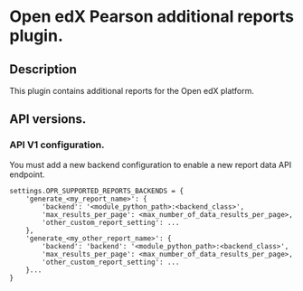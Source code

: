 # Open edX Pearson additional reports plugin.

## Description

This plugin contains additional reports for the Open edX platform.

## API versions.

### API V1 configuration.

You must add a new backend configuration to enable a new report data API endpoint.

    settings.OPR_SUPPORTED_REPORTS_BACKENDS = {
        'generate_<my_report_name>': {
            'backend': '<module_python_path>:<backend_class>',
            'max_results_per_page': <max_number_of_data_results_per_page>,
            'other_custom_report_setting': ...
        },
        'generate_<my_other_report_name>': {
            'backend': 'backend': '<module_python_path>:<backend_class>',
            'max_results_per_page': <max_number_of_data_results_per_page>,
            'other_custom_report_setting': ...
        }...
    }
